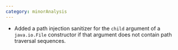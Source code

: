 ```yaml
---
category: minorAnalysis
---
```

* Added a path injection sanitizer for the `child` argument of a `java.io.File` constructor if that argument does not contain path traversal sequences.
